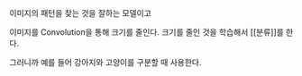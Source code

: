 이미지의 패턴을 찾는 것을 잘하는 모델이고

이미지를 Convolution을 통해 크기를 줄인다.
크기를 줄인 것을 학습해서 [[분류]]를 한다.

그러니까 예를 들어 강아지와 고양이를 구분할 때 사용한다.
